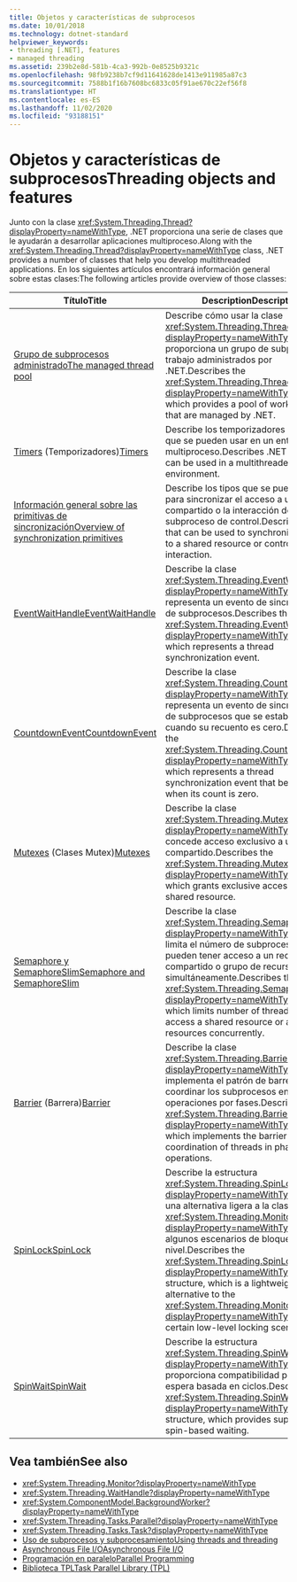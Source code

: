 ```yaml
---
title: Objetos y características de subprocesos
ms.date: 10/01/2018
ms.technology: dotnet-standard
helpviewer_keywords:
- threading [.NET], features
- managed threading
ms.assetid: 239b2e8d-581b-4ca3-992b-0e8525b9321c
ms.openlocfilehash: 98fb9238b7cf9d11641628de1413e911985a87c3
ms.sourcegitcommit: 7588b1f16b7608bc6833c05f91ae670c22ef56f8
ms.translationtype: HT
ms.contentlocale: es-ES
ms.lasthandoff: 11/02/2020
ms.locfileid: "93188151"
---
```

# <a name="threading-objects-and-features"></a><span data-ttu-id="9777f-102">Objetos y características de subprocesos</span><span class="sxs-lookup"><span data-stu-id="9777f-102">Threading objects and features</span></span>

<span data-ttu-id="9777f-103">Junto con la clase <xref:System.Threading.Thread?displayProperty=nameWithType>, .NET proporciona una serie de clases que le ayudarán a desarrollar aplicaciones multiproceso.</span><span class="sxs-lookup"><span data-stu-id="9777f-103">Along with the <xref:System.Threading.Thread?displayProperty=nameWithType> class, .NET provides a number of classes that help you develop multithreaded applications.</span></span> <span data-ttu-id="9777f-104">En los siguientes artículos encontrará información general sobre estas clases:</span><span class="sxs-lookup"><span data-stu-id="9777f-104">The following articles provide overview of those classes:</span></span>

|<span data-ttu-id="9777f-105">Título</span><span class="sxs-lookup"><span data-stu-id="9777f-105">Title</span></span>|<span data-ttu-id="9777f-106">Description</span><span class="sxs-lookup"><span data-stu-id="9777f-106">Description</span></span>|  
|-----------|-----------------|  
|[<span data-ttu-id="9777f-107">Grupo de subprocesos administrado</span><span class="sxs-lookup"><span data-stu-id="9777f-107">The managed thread pool</span></span>](the-managed-thread-pool.md)|<span data-ttu-id="9777f-108">Describe cómo usar la clase <xref:System.Threading.ThreadPool?displayProperty=nameWithType>, que proporciona un grupo de subprocesos de trabajo administrados por .NET.</span><span class="sxs-lookup"><span data-stu-id="9777f-108">Describes the <xref:System.Threading.ThreadPool?displayProperty=nameWithType> class, which provides a pool of worker threads that are managed by .NET.</span></span>|  
|<span data-ttu-id="9777f-109">[Timers](timers.md) (Temporizadores)</span><span class="sxs-lookup"><span data-stu-id="9777f-109">[Timers](timers.md)</span></span>|<span data-ttu-id="9777f-110">Describe los temporizadores de .NET que se pueden usar en un entorno multiproceso.</span><span class="sxs-lookup"><span data-stu-id="9777f-110">Describes .NET timers that can be used in a multithreaded environment.</span></span>|
|[<span data-ttu-id="9777f-111">Información general sobre las primitivas de sincronización</span><span class="sxs-lookup"><span data-stu-id="9777f-111">Overview of synchronization primitives</span></span>](overview-of-synchronization-primitives.md)|<span data-ttu-id="9777f-112">Describe los tipos que se pueden usar para sincronizar el acceso a un recurso compartido o la interacción del subproceso de control.</span><span class="sxs-lookup"><span data-stu-id="9777f-112">Describes types that can be used to synchronize access to a shared resource or control thread interaction.</span></span>|
|[<span data-ttu-id="9777f-113">EventWaitHandle</span><span class="sxs-lookup"><span data-stu-id="9777f-113">EventWaitHandle</span></span>](eventwaithandle.md)|<span data-ttu-id="9777f-114">Describe la clase <xref:System.Threading.EventWaitHandle?displayProperty=nameWithType>, que representa un evento de sincronización de subprocesos.</span><span class="sxs-lookup"><span data-stu-id="9777f-114">Describes the <xref:System.Threading.EventWaitHandle?displayProperty=nameWithType> class, which represents a thread synchronization event.</span></span>|
|[<span data-ttu-id="9777f-115">CountdownEvent</span><span class="sxs-lookup"><span data-stu-id="9777f-115">CountdownEvent</span></span>](countdownevent.md)|<span data-ttu-id="9777f-116">Describe la clase <xref:System.Threading.CountdownEvent?displayProperty=nameWithType>, que representa un evento de sincronización de subprocesos que se establece cuando su recuento es cero.</span><span class="sxs-lookup"><span data-stu-id="9777f-116">Describes the <xref:System.Threading.CountdownEvent?displayProperty=nameWithType> class, which represents a thread synchronization event that becomes set when its count is zero.</span></span>|
|<span data-ttu-id="9777f-117">[Mutexes](mutexes.md) (Clases Mutex)</span><span class="sxs-lookup"><span data-stu-id="9777f-117">[Mutexes](mutexes.md)</span></span>|<span data-ttu-id="9777f-118">Describe la clase <xref:System.Threading.Mutex?displayProperty=nameWithType>, que concede acceso exclusivo a un recurso compartido.</span><span class="sxs-lookup"><span data-stu-id="9777f-118">Describes the <xref:System.Threading.Mutex?displayProperty=nameWithType> class, which grants exclusive access to a shared resource.</span></span>|
|[<span data-ttu-id="9777f-119">Semaphore y SemaphoreSlim</span><span class="sxs-lookup"><span data-stu-id="9777f-119">Semaphore and SemaphoreSlim</span></span>](semaphore-and-semaphoreslim.md)|<span data-ttu-id="9777f-120">Describe la clase <xref:System.Threading.Semaphore?displayProperty=nameWithType>, que limita el número de subprocesos que pueden tener acceso a un recurso compartido o grupo de recursos simultáneamente.</span><span class="sxs-lookup"><span data-stu-id="9777f-120">Describes the <xref:System.Threading.Semaphore?displayProperty=nameWithType> class, which limits number of threads that can access a shared resource or a pool of resources concurrently.</span></span>|
|<span data-ttu-id="9777f-121">[Barrier](barrier.md) (Barrera)</span><span class="sxs-lookup"><span data-stu-id="9777f-121">[Barrier](barrier.md)</span></span>|<span data-ttu-id="9777f-122">Describe la clase <xref:System.Threading.Barrier?displayProperty=nameWithType>, que implementa el patrón de barrera para coordinar los subprocesos en las operaciones por fases.</span><span class="sxs-lookup"><span data-stu-id="9777f-122">Describes the <xref:System.Threading.Barrier?displayProperty=nameWithType> class, which implements the barrier pattern for coordination of threads in phased operations.</span></span>|
|[<span data-ttu-id="9777f-123">SpinLock</span><span class="sxs-lookup"><span data-stu-id="9777f-123">SpinLock</span></span>](spinlock.md)|<span data-ttu-id="9777f-124">Describe la estructura <xref:System.Threading.SpinLock?displayProperty=nameWithType>, que es una alternativa ligera a la clase <xref:System.Threading.Monitor?displayProperty=nameWithType> para algunos escenarios de bloqueo de bajo nivel.</span><span class="sxs-lookup"><span data-stu-id="9777f-124">Describes the <xref:System.Threading.SpinLock?displayProperty=nameWithType> structure, which is a lightweight alternative to the <xref:System.Threading.Monitor?displayProperty=nameWithType> class for certain low-level locking scenarios.</span></span>|
|[<span data-ttu-id="9777f-125">SpinWait</span><span class="sxs-lookup"><span data-stu-id="9777f-125">SpinWait</span></span>](spinwait.md)|<span data-ttu-id="9777f-126">Describe la estructura <xref:System.Threading.SpinWait?displayProperty=nameWithType>, que proporciona compatibilidad para la espera basada en ciclos.</span><span class="sxs-lookup"><span data-stu-id="9777f-126">Describes the <xref:System.Threading.SpinWait?displayProperty=nameWithType> structure, which provides support for spin-based waiting.</span></span>|

## <a name="see-also"></a><span data-ttu-id="9777f-127">Vea también</span><span class="sxs-lookup"><span data-stu-id="9777f-127">See also</span></span>

- <xref:System.Threading.Monitor?displayProperty=nameWithType>
- <xref:System.Threading.WaitHandle?displayProperty=nameWithType>
- <xref:System.ComponentModel.BackgroundWorker?displayProperty=nameWithType>
- <xref:System.Threading.Tasks.Parallel?displayProperty=nameWithType>
- <xref:System.Threading.Tasks.Task?displayProperty=nameWithType>
- [<span data-ttu-id="9777f-128">Uso de subprocesos y subprocesamiento</span><span class="sxs-lookup"><span data-stu-id="9777f-128">Using threads and threading</span></span>](using-threads-and-threading.md)
- [<span data-ttu-id="9777f-129">Asynchronous File I/O</span><span class="sxs-lookup"><span data-stu-id="9777f-129">Asynchronous File I/O</span></span>](../io/asynchronous-file-i-o.md)
- [<span data-ttu-id="9777f-130">Programación en paralelo</span><span class="sxs-lookup"><span data-stu-id="9777f-130">Parallel Programming</span></span>](../parallel-programming/index.md)
- [<span data-ttu-id="9777f-131">Biblioteca TPL</span><span class="sxs-lookup"><span data-stu-id="9777f-131">Task Parallel Library (TPL)</span></span>](../parallel-programming/task-parallel-library-tpl.md)
